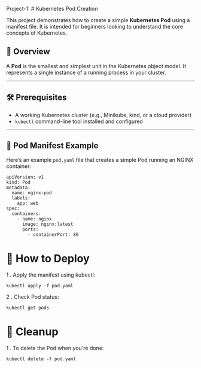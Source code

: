  Project-1: # Kubernetes Pod Creation 

This project demonstrates how to create a simple **Kubernetes Pod** using a manifest file. It is intended for beginners looking to understand the core concepts of Kubernetes.

## 📌 Overview

A **Pod** is the smallest and simplest unit in the Kubernetes object model. It represents a single instance of a running process in your cluster.


---

## 🛠️ Prerequisites

- A working Kubernetes cluster (e.g., Minikube, kind, or a cloud provider)
- `kubectl` command-line tool installed and configured

---

## 📄 Pod Manifest Example

Here’s an example `pod.yaml` file that creates a simple Pod running an NGINX container:

```
apiVersion: v1
kind: Pod
metadata:
  name: nginx-pod
  labels:
    app: web
spec:
  containers:
    - name: nginx
      image: nginx:latest
      ports:
        - containerPort: 80
```
# 🚀 How to Deploy

1 . Apply the manifest using kubectl:

```
kubectl apply -f pod.yaml
```

 2 . Check Pod status:
 ```
kubectl get pods

 ```

 # 🧹 Cleanup

1 . To delete the Pod when you're done:


```
kubectl delete -f pod.yaml
```